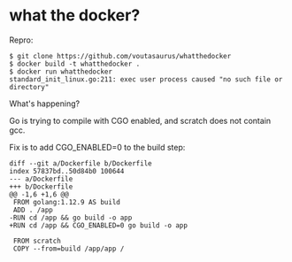 # what the docker?

Repro:
```
$ git clone https://github.com/voutasaurus/whatthedocker
$ docker build -t whatthedocker .
$ docker run whatthedocker
standard_init_linux.go:211: exec user process caused "no such file or directory"
```

What's happening?

Go is trying to compile with CGO enabled, and scratch does not contain gcc.

Fix is to add CGO_ENABLED=0 to the build step:
```
diff --git a/Dockerfile b/Dockerfile
index 57837bd..50d84b0 100644
--- a/Dockerfile
+++ b/Dockerfile
@@ -1,6 +1,6 @@
 FROM golang:1.12.9 AS build
 ADD . /app
-RUN cd /app && go build -o app
+RUN cd /app && CGO_ENABLED=0 go build -o app
 
 FROM scratch
 COPY --from=build /app/app /
```
